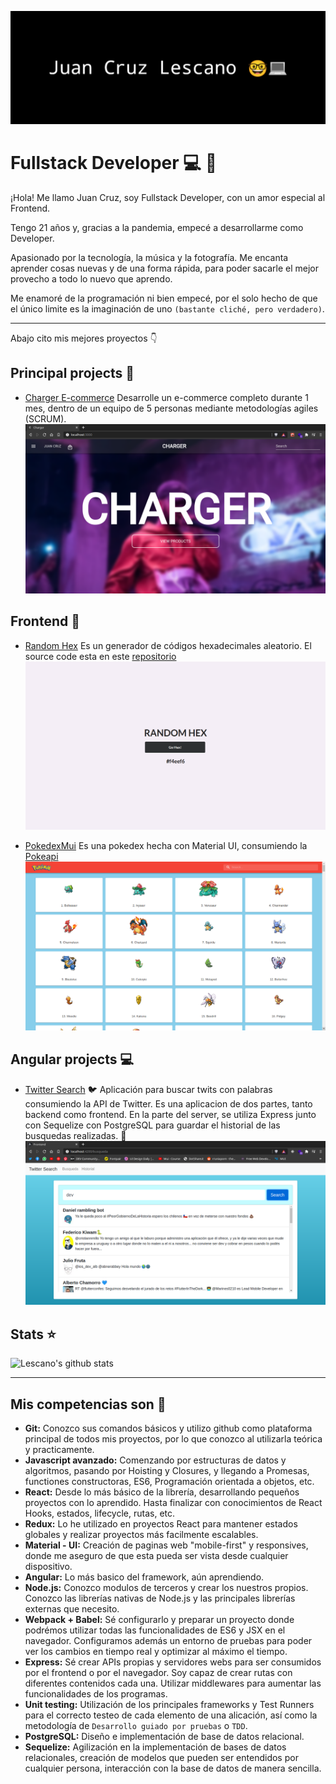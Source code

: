 ![header](images/Untitled.png)

# **Fullstack Developer** :computer: :penguin:
¡Hola! Me llamo Juan Cruz, soy Fullstack Developer, con un amor especial al Frontend.

Tengo 21 años y, gracias a la pandemia, empecé a desarrollarme como Developer.

Apasionado por la tecnología, la música y la fotografía. Me encanta aprender cosas nuevas y de una forma rápida, para poder sacarle el mejor provecho a todo lo nuevo que aprendo.

Me enamoré de la programación ni bien empecé, por el solo hecho de que el único limite es la imaginación de uno `(bastante cliché, pero verdadero)`.

---

Abajo cito mis mejores proyectos :point_down:

## **Principal projects** :rocket:

- [Charger E-commerce](https://github.com/JuanCruzLescano/charger-ecommerce) Desarrolle un e-commerce completo durante 1 mes, dentro de un equipo de 5 personas mediante metodologías agiles (SCRUM).
![Charger](images/homepage.png)

## Frontend :nail_care:
- [Random Hex](https://JuanCruzLescano.github.io/random-hex) Es un generador de códigos hexadecimales aleatorio. El source code esta en este [repositorio](https://github.com/JuanCruzLescano/random-hex)
![RandomHex](images/2020-10-08-225821_1366x768_scrot.png)

- [PokedexMui](https://github.com/JuanCruzLescano/pokedex-mui) Es una pokedex hecha con Material UI, consumiendo la [Pokeapi](https://pokeapi.co/)
![PokedexMui](images/2020-11-11-235631_1366x768_scrot.png)

## Angular projects :computer:
- [Twitter Search](https://github.com/JuanCruzLescano/angular-twitter-search) :bird: Aplicación para buscar twits con palabras consumiendo la API de Twitter. Es una aplicacion de dos partes, tanto backend como frontend. En la parte del server, se utiliza Express junto con Sequelize con PostgreSQL para guardar el historial de las busquedas realizadas. :rocket:
![TwitterSearch](images/home-twitter-search.png)


## Stats :star:
![Lescano's github stats](https://github-readme-stats.vercel.app/api?username=JuanCruzLescano&show_icons=true&theme=radical)

---
## Mis competencias son :100: 

- **Git:** Conozco sus comandos básicos y utilizo github como plataforma principal de todos mis proyectos, por lo que conozco al utilizarla teórica y practicamente.
- **Javascript avanzado:** Comenzando por estructuras de datos y algoritmos, pasando por Hoisting y Closures, y llegando a Promesas, functiones constructoras, ES6, Programación orientada a objetos, etc.
- **React:** Desde lo más básico de la librería, desarrollando pequeños proyectos con lo aprendido. Hasta finalizar con conocimientos de React Hooks, estados, lifecycle, rutas, etc.
- **Redux:** Lo he utilizado en proyectos React para mantener estados globales y realizar proyectos más facilmente escalables.
- **Material - UI:** Creación de paginas web "mobile-first" y responsives, donde me aseguro de que esta pueda ser vista desde cualquier dispositivo.
- **Angular:** Lo más basico del framework, aún aprendiendo.
- **Node.js:** Conozco modulos de terceros y crear los nuestros propios. Conozco las librerías nativas de Node.js y las principales librerías externas que necesito.
- **Webpack + Babel:** Sé configurarlo y preparar un proyecto donde podrémos utilizar todas las funcionalidades de ES6 y JSX en el navegador. Configuramos además un entorno de pruebas para poder ver los cambios en tiempo real y optimizar al máximo el tiempo.
- **Express:** Sé crear APIs propias y servidores webs para ser consumidos por el frontend o por el navegador. Soy capaz de crear rutas con diferentes contenidos cada una. Utilizar middlewares para aumentar las funcionalidades de los programas.
- **Unit testing:** Utilización de los principales frameworks y Test Runners para el correcto testeo de cada elemento de una alicación, así como la metodología de `Desarrollo guiado por pruebas` o `TDD`.
- **PostgreSQL:** Diseño e implementación de base de datos relacional.
- **Sequelize:** Agilización en la implementación de bases de datos relacionales, creación de modelos que pueden ser entendidos por cualquier persona, interacción con la base de datos de manera sencilla.

<!--
**JuanCruzLescano/JuanCruzLescano** is a ✨ _special_ ✨ repository because its `README.md` (this file) appears on your GitHub profile.

Here are some ideas to get you started:

- 🔭 I’m currently working on ...
- 🌱 I’m currently learning ...
- 👯 I’m looking to collaborate on ...
- 🤔 I’m looking for help with ...
- 💬 Ask me about ...
- 📫 How to reach me: ...
- 😄 Pronouns: ...
- ⚡ Fun fact: ...
-->
